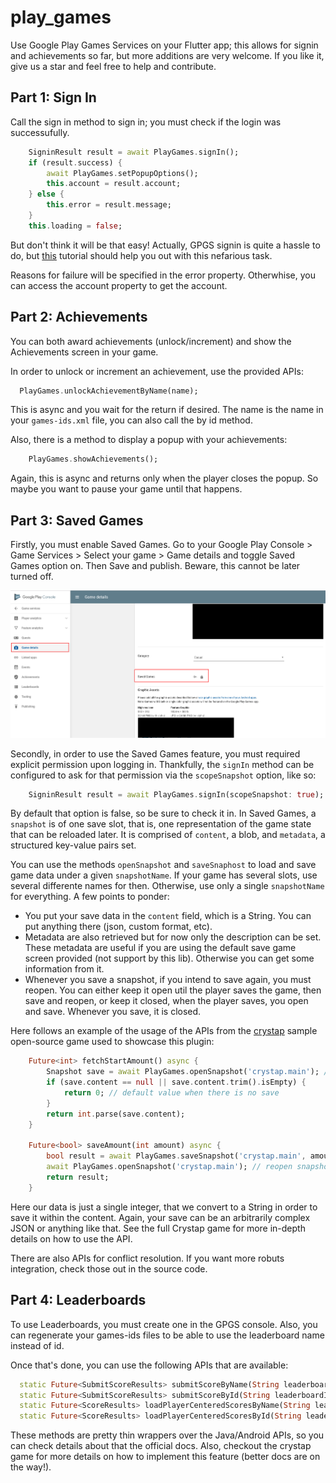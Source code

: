# play_games

Use Google Play Games Services on your Flutter app; this allows for signin and achievements so far, but more additions are very welcome. If you like it, give us a star and feel free to help and contribute.

## Part 1: Sign In

Call the sign in method to sign in; you must check if the login was successufully.

```dart
    SigninResult result = await PlayGames.signIn();
    if (result.success) {
        await PlayGames.setPopupOptions();
        this.account = result.account;
    } else {
        this.error = result.message;
    }
    this.loading = false;
```

But don't think it will be that easy! Actually, GPGS signin is quite a hassle to do, but [this](doc/signin.md) tutorial should help you out with this nefarious task.

Reasons for failure will be specified in the error property. Otherwhise, you can access the account property to get the account.

## Part 2: Achievements

You can both award achievements (unlock/increment) and show the Achievements screen in your game.

In order to unlock or increment an achievement, use the provided APIs:

```dart
  PlayGames.unlockAchievementByName(name);
```

This is async and you wait for the return if desired. The name is the name in your `games-ids.xml` file, you can also call the by id method.

Also, there is a method to display a popup with your achievements:

```dart
    PlayGames.showAchievements();
```

Again, this is async and returns only when the player closes the popup. So maybe you want to pause your game until that happens.

## Part 3: Saved Games

Firstly, you must enable Saved Games. Go to your Google Play Console > Game Services > Select your game > Game details and toggle Saved Games option on. Then Save and publish. Beware, this cannot be later turned off.

![Example of Saved Games](doc/saves/p1.png "Example of Saved Games")

Secondly, in order to use the Saved Games feature, you must required explicit permission upon logging in. Thankfully, the `signIn` method can be configured to ask for that permission via the `scopeSnapshot` option, like so:

```dart
    SigninResult result = await PlayGames.signIn(scopeSnapshot: true); // allow to load/save games later
```

By default that option is false, so be sure to check it in. In Saved Games, a `snapshot` is of one save slot, that is, one representation of the game state that can be reloaded later. It is comprised of `content`, a blob, and `metadata`, a structured key-value pairs set.

You can use the methods `openSnapshot` and `saveSnaphost` to load and save game data under a given `snapshotName`. If your game has several slots, use several differente names for then. Otherwise, use only a single `snapshotName` for everything. A few points to ponder:

 * You put your save data in the `content` field, which is a String. You can put anything there (json, custom format, etc).
 * Metadata are also retrieved but for now only the description can be set. These metadata are useful if you are using the default save game screen provided (not support by this lib). Otherwise you can get some information from it.
 * Whenever you save a snapshot, if you intend to save again, you must reopen. You can either keep it open util the player saves the game, then save and reopen, or keep it closed, when the player saves, you open and save. Whenever you save, it is closed.

Here follows an example of the usage of the APIs from the [crystap](https://github.com/luanpotter/crystap) sample open-source game used to showcase this plugin:

```dart
    Future<int> fetchStartAmount() async {
        Snapshot save = await PlayGames.openSnapshot('crystap.main'); // load the existing save or create a new empty one if none exists
        if (save.content == null || save.content.trim().isEmpty) {
            return 0; // default value when there is no save
        }
        return int.parse(save.content);
    }

    Future<bool> saveAmount(int amount) async {
        bool result = await PlayGames.saveSnapshot('crystap.main', amount.toString()); // save the current state to the snapshot
        await PlayGames.openSnapshot('crystap.main'); // reopen snapshot after save
        return result;
    }
```

Here our data is just a single integer, that we convert to a String in order to save it within the content. Again, your save can be an arbitrarily complex JSON or anything like that. See the full Crystap game for more in-depth details on how to use the API.

There are also APIs for conflict resolution. If you want more robuts integration, check those out in the source code.

## Part 4: Leaderboards

To use Leaderboards, you must create one in the GPGS console. Also, you can regenerate your games-ids files to be able to use the leaderboard name instead of id.

Once that's done, you can use the following APIs that are available:

```dart
  static Future<SubmitScoreResults> submitScoreByName(String leaderboardName, int score) async;
  static Future<SubmitScoreResults> submitScoreById(String leaderboardId, int score) async;
  static Future<ScoreResults> loadPlayerCenteredScoresByName(String leaderboardName, TimeSpan timeSpan, CollectionType collectionType, int maxResults, { bool forceReload = false }) async;
  static Future<ScoreResults> loadPlayerCenteredScoresById(String leaderboardId, TimeSpan timeSpan, CollectionType collectionType, int maxResults, { bool forceReload = false }) async;
```

These methods are pretty thin wrappers over the Java/Android APIs, so you can check details about that the official docs. Also, checkout the crystap game for more details on how to implement this feature (better docs are on the way!).

